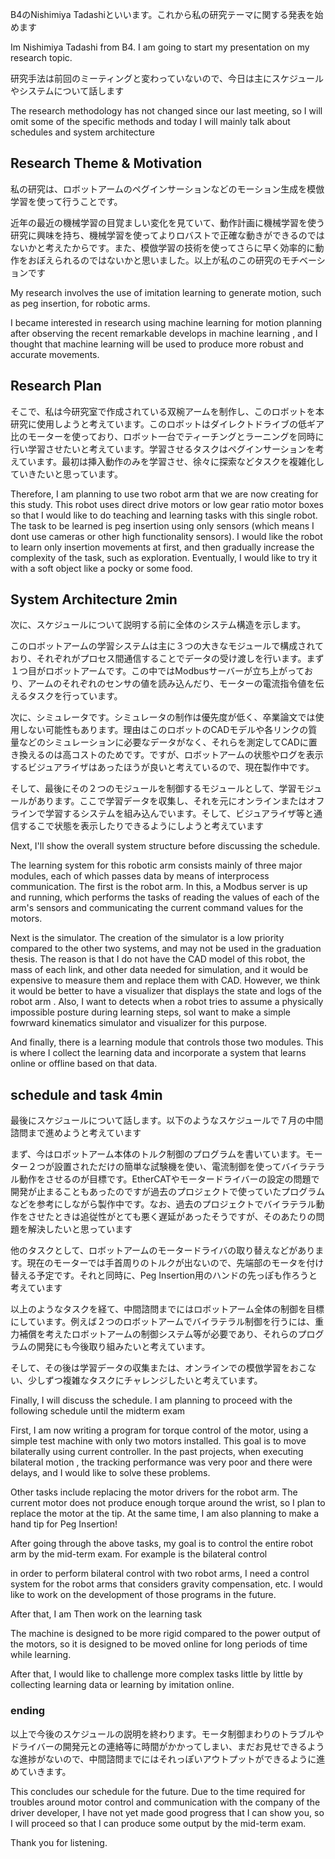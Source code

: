 B4のNishimiya Tadashiといいます。これから私の研究テーマに関する発表を始めます

Im Nishimiya Tadashi from B4. I am going to start my presentation on my research topic.

研究手法は前回のミーティングと変わっていないので、今日は主にスケジュールやシステムについて話します

The research methodology has not changed since our last meeting, so I will omit some of the specific methods and today I will mainly talk about schedules and system architecture



## Research Theme & Motivation 

私の研究は、ロボットアームのペグインサーションなどのモーション生成を模倣学習を使って行うことです。

近年の最近の機械学習の目覚ましい変化を見ていて、動作計画に機械学習を使う研究に興味を持ち、機械学習を使ってよりロバストで正確な動きができるのではないかと考えたからです。また、模倣学習の技術を使ってさらに早く効率的に動作をおぼえられるのではないかと思いました。以上が私のこの研究のモチベーションです

My research involves the use of imitation learning to generate motion, such as peg insertion, for robotic arms.

I became interested in research using machine learning for motion planning after observing the recent remarkable develops in machine learning , and I thought that machine learning will be used to produce more robust and accurate movements. 



## Research Plan

そこで、私は今研究室で作成されている双椀アームを制作し、このロボットを本研究に使用しようと考えています。このロボットはダイレクトドライブの低ギア比のモーターを使っており、ロボット一台でティーチングとラーニングを同時に行い学習させたいと考えています。学習させるタスクはペグインサーションを考えています。最初は挿入動作のみを学習させ、徐々に探索などタスクを複雑化していきたいと思っています。

Therefore, I am planning to use two robot  arm that we are now creating for this study. This robot uses direct drive motors or low gear ratio motor boxes so that I would like to do teaching and learning tasks  with this single robot. The task to be learned is peg insertion using only sensors (which means I dont use cameras or other high functionality sensors). I would like the robot to learn only insertion movements at first, and then gradually increase the complexity of the task, such as exploration.  Eventually, I would like to try it with a soft object like a pocky or some food.



## System Architecture 2min

次に、スケジュールについて説明する前に全体のシステム構造を示します。

このロボットアームの学習システムは主に３つの大きなモジュールで構成されており、それぞれがプロセス間通信することでデータの受け渡しを行います。まず１つ目がロボットアームです。この中ではModbusサーバーが立ち上がっており、アームのそれぞれのセンサの値を読み込んだり、モーターの電流指令値を伝えるタスクを行っています。

次に、シミュレータです。シミュレータの制作は優先度が低く、卒業論文では使用しない可能性もあります。理由はこのロボットのCADモデルや各リンクの質量などのシミュレーションに必要なデータがなく、それらを測定してCADに置き換えるのは高コストのためです。ですが、ロボットアームの状態やログを表示するビジュアライザはあったほうが良いと考えているので、現在製作中です。

そして、最後にその２つのモジュールを制御するモジュールとして、学習モジュールがあります。ここで学習データを収集し、それを元にオンラインまたはオフラインで学習するシステムを組み込んでいます。そして、ビジュアライザ等と通信するこで状態を表示したりできるようにしようと考えています

Next, I'll show the overall system structure before discussing the schedule.

The learning system for this robotic arm consists mainly of three major modules, each of which passes data by means of interprocess communication. The first is the robot arm. In this, a Modbus server is up and running, which performs the tasks of reading the values of each of the arm's sensors and communicating the current command values for the motors.

Next is the simulator. The creation of the simulator is a low priority compared to the other two systems, and may not be used in the graduation thesis. The reason is that I do not have the CAD model of this robot, the mass of each link, and other data needed for simulation, and it would be expensive to measure them and replace them with CAD. However, we think it would be better to have a visualizer that displays the state and logs of the robot arm . Also, I want to detects when a robot tries to assume a physically impossible posture during learning steps, soI want to make a simple fowrward kinematics simulator and visualizer for this purpose.  

And finally, there is a learning module that controls those two modules. This is where I collect the learning data and incorporate a system that learns online or offline based on that data. 



## schedule and task  4min

最後にスケジュールについて話します。以下のようなスケジュールで７月の中間諮問まで進めようと考えています

まず、今はロボットアーム本体のトルク制御のプログラムを書いています。モーター２つが設置されただけの簡単な試験機を使い、電流制御を使ってバイラテラル動作をさせるのが目標です。EtherCATやモータードライバーの設定の問題で開発が止まることもあったのですが過去のプロジェクトで使っていたプログラムなどを参考にしながら製作中です。なお、過去のプロジェクトでバイラテラル動作をさせたときは追従性がとても悪く遅延があったそうですが、そのあたりの問題を解決したいと思っています

他のタスクとして、ロボットアームのモータードライバの取り替えなどがあります。現在のモーターでは手首周りのトルクが出ないので、先端部のモータを付け替える予定です。それと同時に、Peg Insertion用のハンドの先っぽも作ろうと考えています

以上のようなタスクを経て、中間諮問までにはロボットアーム全体の制御を目標にしています。例えば２つのロボットアームでバイラテラル制御を行うには、重力補償を考えたロボットアームの制御システム等が必要であり、それらのプログラムの開発にも今後取り組みたいと考えています。

そして、その後は学習データの収集または、オンラインでの模倣学習をおこない、少しずつ複雑なタスクにチャレンジしたいと考えています。



Finally, I will discuss the schedule. I am planning to proceed with the following schedule until the midterm exam 

First, I am now writing a program for torque control of the motor, using a simple test machine with only two motors installed. This goal is to move bilaterally using current controller. In the past projects, when executing  bilateral motion , the tracking performance was very poor and there were delays, and I would like to solve these problems.

Other tasks include replacing the motor drivers for the robot arm. The current motor does not produce enough torque around the wrist, so I plan to replace the motor at the tip. At the same time, I am also planning to make a hand tip for Peg Insertion!

After going through the above tasks, my goal is to control the entire robot arm by the mid-term exam. For example is the bilateral control

 in order to perform bilateral control with two robot arms, I need a control system for the robot arms that considers gravity compensation, etc. I would like to work on the development of those programs in the future.

After that, I am Then work on the learning task

The machine is designed to be more rigid compared to the power output of the motors, so it is designed to be moved online for long periods of time while learning.

After that, I would like to challenge more complex tasks little by little by collecting learning data or learning by imitation online.



### ending

以上で今後のスケジュールの説明を終わります。モータ制御まわりのトラブルやドライバーの開発元との連絡等に時間がかかってしまい、まだお見せできるような進捗がないので、中間諮問までにはそれっぽいアウトプットができるように進めていきます。

This concludes our schedule for the future. Due to the time required for troubles around motor control and communication with the company of the driver developer, I have not yet made good progress that I can show you, so I will proceed so that I can produce some output  by the mid-term exam.


Thank you for listening.

